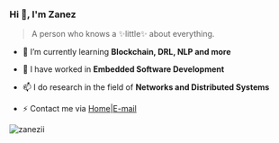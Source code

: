 <!--
**zanezii/zanezii** is a ✨ _special_ ✨ repository because its `README.md` (this file) appears on your GitHub profile.

Here are some ideas to get you started:

- 🔭 I’m currently working on ...
- 🌱 I’m currently learning ...
- 👯 I’m looking to collaborate on ...
- 🤔 I’m looking for help with ...
- 💬 Ask me about ...
- 📫 How to reach me: ...
- 😄 Pronouns: ...
- ⚡ Fun fact: ...
-->

### Hi 👋, I'm Zanez

>A person who knows a ✨little✨ about everything.

- 🔭 I’m currently learning **Blockchain, DRL, NLP and more**

- 👯 I have worked in **Embedded Software Development**

- 📫 I do research in the field of **Networks and Distributed Systems**

- ⚡ Contact me via [Home](zanez.top)|[E-mail](mailto:zanezii@foxmail.com)

<p><img align="left" src="https://github-readme-stats.vercel.app/api/top-langs?username=zanezii&show_icons=true&locale=en&layout=compact" alt="zanezii" /></p>


